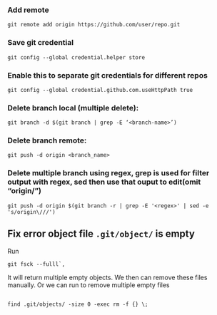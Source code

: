 ### Add remote
`git remote add origin https://github.com/user/repo.git`

### Save git credential
`git config --global credential.helper store`

### Enable this to separate git credentials for different repos
`git config --global credential.github.com.useHttpPath true`

### Delete branch local (multiple delete):
`git branch -d $(git branch | grep -E ‘<branch-name>’)`

### Delete branch remote:
`git push -d origin <branch_name>`

### Delete multiple branch using regex, grep is used for filter output with regex, sed then use that ouput to edit(omit “origin/”)
`git push -d origin $(git branch -r | grep -E '<regex>' | sed -e 's/origin\///')`

## Fix error object file `.git/object/` is empty

Run 
```
git fsck --fulll`, 
```

It will return multiple empty objects.
We then can remove these files manually.
Or we can run to remove multiple empty files
```

find .git/objects/ -size 0 -exec rm -f {} \;
```

